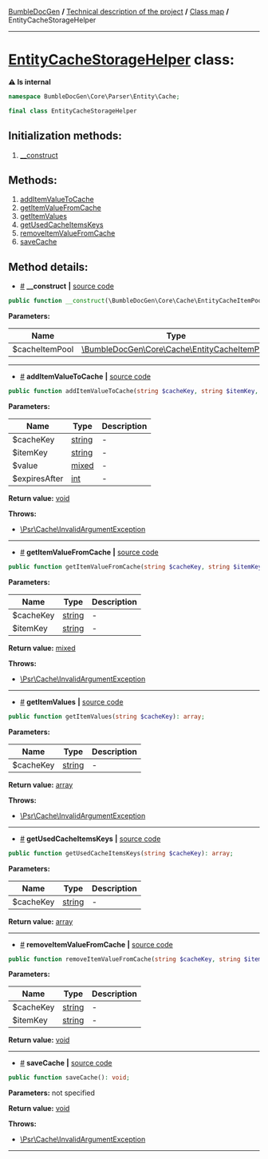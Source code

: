 <!-- {% raw %} -->
<embed> <a href="/docs/README.md">BumbleDocGen</a> <b>/</b> <a href="/docs/tech/readme.md">Technical description of the project</a> <b>/</b> <a href="/docs/tech/map.md">Class map</a> <b>/</b> EntityCacheStorageHelper<hr> </embed>

<h1>
    <a href="https://github.com/bumble-tech/bumble-doc-gen/blob/master/src/Core/Parser/Entity/Cache/EntityCacheStorageHelper.php#L13">EntityCacheStorageHelper</a> class:
</h1>




<b>:warning: Is internal</b>
```php
namespace BumbleDocGen\Core\Parser\Entity\Cache;

final class EntityCacheStorageHelper
```








<h2>Initialization methods:</h2>

<ol>
<li>
    <a href="#m-construct">__construct</a>
    </li>
</ol>

<h2>Methods:</h2>

<ol>
<li>
    <a href="#madditemvaluetocache">addItemValueToCache</a>
    </li>
<li>
    <a href="#mgetitemvaluefromcache">getItemValueFromCache</a>
    </li>
<li>
    <a href="#mgetitemvalues">getItemValues</a>
    </li>
<li>
    <a href="#mgetusedcacheitemskeys">getUsedCacheItemsKeys</a>
    </li>
<li>
    <a href="#mremoveitemvaluefromcache">removeItemValueFromCache</a>
    </li>
<li>
    <a href="#msavecache">saveCache</a>
    </li>
</ol>







<h2>Method details:</h2>

<div class='method_description-block'>

<ul>
<li><a name="m-construct" href="#m-construct">#</a>
 <b>__construct</b>
    <b>|</b> <a href="https://github.com/bumble-tech/bumble-doc-gen/blob/master/src/Core/Parser/Entity/Cache/EntityCacheStorageHelper.php#L20">source code</a></li>
</ul>

```php
public function __construct(\BumbleDocGen\Core\Cache\EntityCacheItemPool $cacheItemPool);
```



<b>Parameters:</b>

<table>
    <thead>
    <tr>
        <th>Name</th>
        <th>Type</th>
        <th>Description</th>
    </tr>
    </thead>
    <tbody>
            <tr>
            <td>$cacheItemPool</td>
            <td><a href='https://github.com/bumble-tech/bumble-doc-gen/blob/master/src/Core/Cache/EntityCacheItemPool.php'>\BumbleDocGen\Core\Cache\EntityCacheItemPool</a></td>
            <td>-</td>
        </tr>
        </tbody>
</table>



</div>
<hr>
<div class='method_description-block'>

<ul>
<li><a name="madditemvaluetocache" href="#madditemvaluetocache">#</a>
 <b>addItemValueToCache</b>
    <b>|</b> <a href="https://github.com/bumble-tech/bumble-doc-gen/blob/master/src/Core/Parser/Entity/Cache/EntityCacheStorageHelper.php#L59">source code</a></li>
</ul>

```php
public function addItemValueToCache(string $cacheKey, string $itemKey, mixed $value, int $expiresAfter): void;
```



<b>Parameters:</b>

<table>
    <thead>
    <tr>
        <th>Name</th>
        <th>Type</th>
        <th>Description</th>
    </tr>
    </thead>
    <tbody>
            <tr>
            <td>$cacheKey</td>
            <td><a href='https://www.php.net/manual/en/language.types.string.php'>string</a></td>
            <td>-</td>
        </tr>
            <tr>
            <td>$itemKey</td>
            <td><a href='https://www.php.net/manual/en/language.types.string.php'>string</a></td>
            <td>-</td>
        </tr>
            <tr>
            <td>$value</td>
            <td><a href='https://www.php.net/manual/en/language.types.mixed.php'>mixed</a></td>
            <td>-</td>
        </tr>
            <tr>
            <td>$expiresAfter</td>
            <td><a href='https://www.php.net/manual/en/language.types.integer.php'>int</a></td>
            <td>-</td>
        </tr>
        </tbody>
</table>

<b>Return value:</b> <a href='https://www.php.net/manual/en/language.types.void.php'>void</a>


<b>Throws:</b>
<ul>
<li>
    <a href="https://github.com/php-fig/cache/blob/master/src/InvalidArgumentException.php">\Psr\Cache\InvalidArgumentException</a></li>

</ul>

</div>
<hr>
<div class='method_description-block'>

<ul>
<li><a name="mgetitemvaluefromcache" href="#mgetitemvaluefromcache">#</a>
 <b>getItemValueFromCache</b>
    <b>|</b> <a href="https://github.com/bumble-tech/bumble-doc-gen/blob/master/src/Core/Parser/Entity/Cache/EntityCacheStorageHelper.php#L72">source code</a></li>
</ul>

```php
public function getItemValueFromCache(string $cacheKey, string $itemKey): mixed;
```



<b>Parameters:</b>

<table>
    <thead>
    <tr>
        <th>Name</th>
        <th>Type</th>
        <th>Description</th>
    </tr>
    </thead>
    <tbody>
            <tr>
            <td>$cacheKey</td>
            <td><a href='https://www.php.net/manual/en/language.types.string.php'>string</a></td>
            <td>-</td>
        </tr>
            <tr>
            <td>$itemKey</td>
            <td><a href='https://www.php.net/manual/en/language.types.string.php'>string</a></td>
            <td>-</td>
        </tr>
        </tbody>
</table>

<b>Return value:</b> <a href='https://www.php.net/manual/en/language.types.mixed.php'>mixed</a>


<b>Throws:</b>
<ul>
<li>
    <a href="https://github.com/php-fig/cache/blob/master/src/InvalidArgumentException.php">\Psr\Cache\InvalidArgumentException</a></li>

</ul>

</div>
<hr>
<div class='method_description-block'>

<ul>
<li><a name="mgetitemvalues" href="#mgetitemvalues">#</a>
 <b>getItemValues</b>
    <b>|</b> <a href="https://github.com/bumble-tech/bumble-doc-gen/blob/master/src/Core/Parser/Entity/Cache/EntityCacheStorageHelper.php#L50">source code</a></li>
</ul>

```php
public function getItemValues(string $cacheKey): array;
```



<b>Parameters:</b>

<table>
    <thead>
    <tr>
        <th>Name</th>
        <th>Type</th>
        <th>Description</th>
    </tr>
    </thead>
    <tbody>
            <tr>
            <td>$cacheKey</td>
            <td><a href='https://www.php.net/manual/en/language.types.string.php'>string</a></td>
            <td>-</td>
        </tr>
        </tbody>
</table>

<b>Return value:</b> <a href='https://www.php.net/manual/en/language.types.array.php'>array</a>


<b>Throws:</b>
<ul>
<li>
    <a href="https://github.com/php-fig/cache/blob/master/src/InvalidArgumentException.php">\Psr\Cache\InvalidArgumentException</a></li>

</ul>

</div>
<hr>
<div class='method_description-block'>

<ul>
<li><a name="mgetusedcacheitemskeys" href="#mgetusedcacheitemskeys">#</a>
 <b>getUsedCacheItemsKeys</b>
    <b>|</b> <a href="https://github.com/bumble-tech/bumble-doc-gen/blob/master/src/Core/Parser/Entity/Cache/EntityCacheStorageHelper.php#L84">source code</a></li>
</ul>

```php
public function getUsedCacheItemsKeys(string $cacheKey): array;
```



<b>Parameters:</b>

<table>
    <thead>
    <tr>
        <th>Name</th>
        <th>Type</th>
        <th>Description</th>
    </tr>
    </thead>
    <tbody>
            <tr>
            <td>$cacheKey</td>
            <td><a href='https://www.php.net/manual/en/language.types.string.php'>string</a></td>
            <td>-</td>
        </tr>
        </tbody>
</table>

<b>Return value:</b> <a href='https://www.php.net/manual/en/language.types.array.php'>array</a>


</div>
<hr>
<div class='method_description-block'>

<ul>
<li><a name="mremoveitemvaluefromcache" href="#mremoveitemvaluefromcache">#</a>
 <b>removeItemValueFromCache</b>
    <b>|</b> <a href="https://github.com/bumble-tech/bumble-doc-gen/blob/master/src/Core/Parser/Entity/Cache/EntityCacheStorageHelper.php#L79">source code</a></li>
</ul>

```php
public function removeItemValueFromCache(string $cacheKey, string $itemKey): void;
```



<b>Parameters:</b>

<table>
    <thead>
    <tr>
        <th>Name</th>
        <th>Type</th>
        <th>Description</th>
    </tr>
    </thead>
    <tbody>
            <tr>
            <td>$cacheKey</td>
            <td><a href='https://www.php.net/manual/en/language.types.string.php'>string</a></td>
            <td>-</td>
        </tr>
            <tr>
            <td>$itemKey</td>
            <td><a href='https://www.php.net/manual/en/language.types.string.php'>string</a></td>
            <td>-</td>
        </tr>
        </tbody>
</table>

<b>Return value:</b> <a href='https://www.php.net/manual/en/language.types.void.php'>void</a>


</div>
<hr>
<div class='method_description-block'>

<ul>
<li><a name="msavecache" href="#msavecache">#</a>
 <b>saveCache</b>
    <b>|</b> <a href="https://github.com/bumble-tech/bumble-doc-gen/blob/master/src/Core/Parser/Entity/Cache/EntityCacheStorageHelper.php#L92">source code</a></li>
</ul>

```php
public function saveCache(): void;
```



<b>Parameters:</b> not specified

<b>Return value:</b> <a href='https://www.php.net/manual/en/language.types.void.php'>void</a>


<b>Throws:</b>
<ul>
<li>
    <a href="https://github.com/php-fig/cache/blob/master/src/InvalidArgumentException.php">\Psr\Cache\InvalidArgumentException</a></li>

</ul>

</div>
<hr>

<!-- {% endraw %} -->
